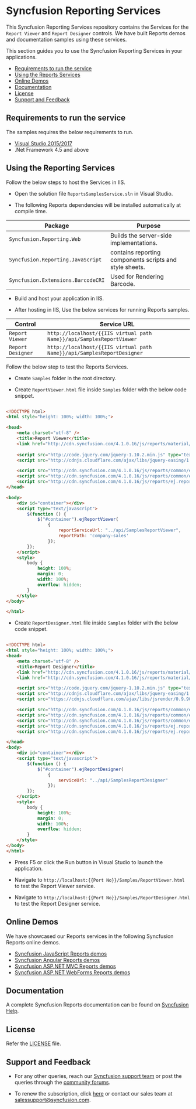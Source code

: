 # Syncfusion Reporting Services

This Syncfusion Reporting Services repository contains the Services for the `Report Viewer` and `Report Designer` controls. We have built Reports demos and documentation samples using these services.

This section guides you to use the Syncfusion Reporting Services in your applications.

* [Requirements to run the service](#requirements-to-run-the-service)
* [Using the Reports Services](#using-the-reports-services)
* [Online Demos](#online-demos)
* [Documentation](#documentation)
* [License](#license)
* [Support and Feedback](#support-and-feedback)

## Requirements to run the service

The samples requires the below requirements to run.

* [Visual Studio 2015/2017](https://visualstudio.microsoft.com/downloads/)
* .Net Framework 4.5 and above

## Using the Reporting Services

Follow the below steps to host the Services in IIS.

* Open the solution file `ReportsSamplesService.sln` in Visual Studio.

* The following Reports dependencies will be installed automatically at compile time.

Package | Purpose
--- | ---
`Syncfusion.Reporting.Web` | Builds the server-side implementations.
`Syncfusion.Reporting.JavaScript` | contains reporting components scripts and style sheets.
`Syncfusion.Extensions.BarcodeCRI` | Used for Rendering Barcode.

* Build and host your application in IIS.

* After hosting in IIS, Use the below services for running Reports samples.

Control | Service URL
--- | ---
`Report Viewer` | `http://localhost/{{IIS virtual path Name}}/api/SamplesReportViewer`
`Report Designer` | `http://localhost/{{IIS virtual path Name}}/api/SamplesReportDesigner`

Follow the below step to test the Reports Services.

* Create `Samples` folder in the root directory.

* Create `ReportViewer.html` file inside `Samples` folder with the below code snippet.

```html

<!DOCTYPE html>
<html style="height: 100%; width: 100%;">

<head>
	<meta charset="utf-8" />
	<title>Report Viewer</title>
	<link href="http://cdn.syncfusion.com/4.1.0.16/js/reports/material/ej.reports.all.min.css" rel="stylesheet" />
    
	<script src="http://code.jquery.com/jquery-1.10.2.min.js" type="text/javascript"></script>
	<script src="http://cdnjs.cloudflare.com/ajax/libs/jquery-easing/1.3/jquery.easing.min.js" type="text/javascript"></script>

	<script src="http://cdn.syncfusion.com/4.1.0.16/js/reports/common/ej.reporting.common.min.js" type="text/javascript"></script>
    <script src="http://cdn.syncfusion.com/4.1.0.16/js/reports/common/ej.reporting.widgets.min.js" type="text/javascript"></script>
    <script src="http://cdn.syncfusion.com/4.1.0.16/js/reports/ej.report-viewer.min.js" type="text/javascript"></script>
</head>

<body>
	<div id="container"></div>
	<script type="text/javascript">
		$(function () {
			$("#container").ejReportViewer(
				{
					reportServiceUrl: "../api/SamplesReportViewer",
					reportPath: 'company-sales'
				});
		});
	</script>
	<style>
		body {
			height: 100%;
			margin: 0;
			width: 100%;
			overflow: hidden;
		}
	</style>
</body>

</html>

```
* Create `ReportDesigner.html` file inside `Samples` folder with the below code snippet.

```html

<!DOCTYPE html>
<html style="height: 100%; width: 100%;">
<head>
	<meta charset="utf-8" />
	<title>Report Designer</title>
	<link href="http://cdn.syncfusion.com/4.1.0.16/js/reports/material/ej.reports.all.min.css" rel="stylesheet" />
	<link href="http://cdn.syncfusion.com/4.1.0.16/js/reports/material/ej.reportdesigner.min.css" rel="stylesheet" />

	<script src="http://code.jquery.com/jquery-1.10.2.min.js" type="text/javascript"></script>
	<script src="http://cdnjs.cloudflare.com/ajax/libs/jquery-easing/1.3/jquery.easing.min.js" type="text/javascript"></script>
	<script src="https://cdnjs.cloudflare.com/ajax/libs/jsrender/0.9.90/jsrender.min.js" type="text/javascript"></script>

    <script src="http://cdn.syncfusion.com/4.1.0.16/js/reports/common/ej.reporting.common.min.js" type="text/javascript"></script>
    <script src="http://cdn.syncfusion.com/4.1.0.16/js/reports/common/ej.reporting.widgets.min.js" type="text/javascript"></script>
    <script src="http://cdn.syncfusion.com/4.1.0.16/js/reports/common/ej.report-designer-widgets.min.js" type="text/javascript"></script>
	<script src="http://cdn.syncfusion.com/4.1.0.16/js/reports/ej.report-viewer.min.js" type="text/javascript"></script>
	<script src="http://cdn.syncfusion.com/4.1.0.16/js/reports/ej.report-designer.min.js" type="text/javascript"></script>

</head>
<body>
	<div id="container"></div>
	<script type="text/javascript">
		$(function () {
			$("#container").ejReportDesigner(
				{
					serviceUrl: "../api/SamplesReportDesigner"
				});
		});
	</script>
	<style>
		body {
			height: 100%;
			margin: 0;
			width: 100%;
			overflow: hidden;
		}
	</style>
</body>
</html>

```

* Press F5 or click the Run button in Visual Studio to launch the application.

* Navigate to `http://localhost:{{Port No}}/Samples/ReportViewer.html` to test the Report Viewer service.

* Navigate to `http://localhost:{{Port No}}/Samples/ReportDesigner.html` to test the Report Designer service.

## Online Demos

We have showcased our Reports services in the following Syncfusion Reports online demos.

* [Syncfusion JavaScript Reports demos](https://reports.syncfusion.com/home/index.html)
* [Syncfusion Angular Reports demos](https://reports.syncfusion.com/home/angular.html)
* [Syncfusion ASP.NET MVC Reports demos](https://reports.syncfusion.com/home/aspnet-mvc.html)
* [Syncfusion ASP.NET WebForms Reports demos](https://reports.syncfusion.com/home/aspnet-web-forms.html)

## Documentation

A complete Syncfusion Reports documentation can be found on [Syncfusion Help](https://reports.syncfusion.com/documentation/).

## License

Refer the [LICENSE](/LICENSE) file.

## Support and Feedback

* For any other queries, reach our [Syncfusion support team](https://www.syncfusion.com/support/directtrac/incidents/newincident) or post the queries through the [community forums](https://www.syncfusion.com/forums).

* To renew the subscription, click [here](https://www.syncfusion.com/sales/products) or contact our sales team at <salessupport@syncfusion.com>.
